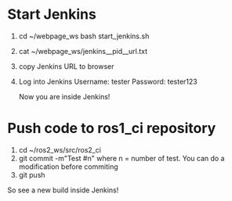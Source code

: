 # Start Jenkins

1.  cd ~/webpage_ws
    bash start_jenkins.sh

2.  cat ~/webpage_ws/jenkins__pid__url.txt
3.  copy Jenkins URL to browser

4.  Log into Jenkins
    Username: tester
    Password: tester123

    Now you are inside Jenkins!

# Push code to ros1_ci repository

1.  cd ~/ros2_ws/src/ros2_ci
2.  git commit -m"Test #n" where n = number of test. You can do a modification before commiting
3.  git push

So see a new build inside Jenkins!